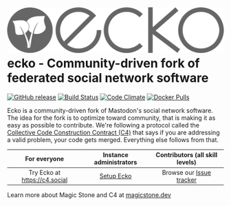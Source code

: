 ![](/.github/branding/vectors/logo-full-monochrome.svg)
ecko - Community-driven fork of federated social network software
=================================================================
[![GitHub release](https://magicstone.dev/assets/no-releases-for-c4.svg)][releases]
[![Build Status](https://img.shields.io/circleci/project/github/magicstone-dev/ecko.svg)][circleci]
[![Code Climate](https://img.shields.io/codeclimate/maintainability/magicstone-dev/ecko.svg)][code_climate]
[![Docker Pulls](https://img.shields.io/docker/pulls/dsterry/ecko.svg)][docker]

[releases]: https://github.com/magicstone-dev/ecko/releases
[circleci]: https://circleci.com/gh/magicstone-dev/ecko
[code_climate]: https://codeclimate.com/github/magicstone-dev/ecko
[docker]: https://hub.docker.com/r/dsterry/ecko

Ecko is a community-driven fork of Mastodon's social network software. The idea for the fork is to optimize toward community, that is making it as easy as possible to contribute. We're following a protocol called the [Collective Code Construction Contract (C4)](https://rfc.zeromq.org/spec/42/) that says if you are addressing a valid problem, your code gets merged. Everything else follows from that.

|For everyone|Instance administrators|Contributors (all skill levels)|
|:----:|:----:|:----:|
|  Try Ecko at https://c4.social | [Setup Ecko](./docs/INSTALL.md) | Browse our [Issue tracker](https://github.com/magicstone-dev/ecko/issues) |

Learn more about Magic Stone and C4 at [magicstone.dev](https://magicstone.dev)
